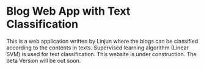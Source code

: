 # Blog Web App with Text Classification
This is a web application written by Linjun where the blogs can be classified according to the contents in texts. Supervised learning algorithm (Linear SVM) is used for text classification.
This website is under construction. The beta Version will be out soon.

